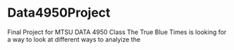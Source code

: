 # Data4950Project
Final Project for MTSU DATA 4950 Class
The True Blue Times is looking for a way to look at different ways to analyize the 
